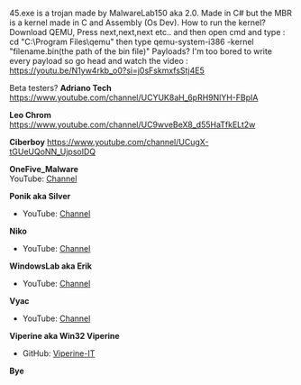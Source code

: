 45.exe is a trojan made by MalwareLab150 aka 2.0.
Made in C# but the MBR is a kernel made in C and Assembly (Os Dev).
How to run the kernel? Download QEMU, Press next,next,next etc.. and then open cmd and type : cd "C:\Program Files\qemu" then type qemu-system-i386 -kernel "filename.bin(the path of the bin file)"
Payloads?
I'm too bored to write every payload so go head and watch the video :
https://youtu.be/N1yw4rkb_o0?si=j0sFskmxfsStj4E5      



Beta testers? 
**Adriano Tech**
https://www.youtube.com/channel/UCYUK8aH_6pRH9NlYH-FBpIA

**Leo Chrom**
https://www.youtube.com/channel/UC9wveBeX8_d55HaTfkELt2w

**Ciberboy** 
https://www.youtube.com/channel/UCugX-tGUeUQoNN_UjpsoIDQ

**OneFive_Malware**  
YouTube: [Channel](https://www.youtube.com/channel/UCQ3R6zoo4MdWpnfg9h2qvug)  

**Ponik aka Silver**  
   - YouTube: [Channel](https://www.youtube.com/channel/UCyag58Ji7QnTOpfTQnHCrKg)

**Niko**  
   - YouTube: [Channel](https://www.youtube.com/channel/UCXVSeHV8U9mZBerrKttsvAA)

**WindowsLab aka Erik**  
   - YouTube: [Channel](https://www.youtube.com/@windowslab-k9o)

**Vyac**  
   - YouTube: [Channel](https://www.youtube.com/channel/UCu1Um5BMKcXH1aU2nzctjcQ)

 **Viperine aka Win32 Viperine**  
   - GitHub: [Viperine-IT](https://github.com/Viperine-IT?tab=followers)


**Bye**
